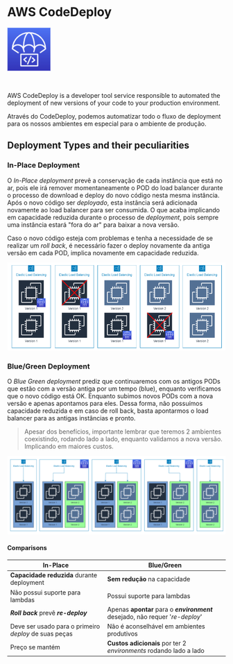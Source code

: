 # AWS CodeDeploy

<img height=100px; alt="code-deploy-logo" src="../../../../images/code-deploy.png" />

<p>&nbsp;</p>

AWS CodeDeploy is a developer tool service responsible to automated the deployment of new versions of your code to your production environment.

Através do CodeDeploy, podemos automatizar todo o fluxo de deployment para os nossos ambientes em especial para o ambiente de produção.

## Deployment Types and their peculiarities

### In-Place Deployment

O *In-Place deployment* prevê a conservação de cada instância que está no ar, pois ele irá remover momentaneamente o POD do load balancer durante o processo de download e deploy do novo código nesta mesma instância. Após o novo código ser *deployado*, esta instância será adicionada novamente ao load balancer para ser consumida. O que acaba implicando em capacidade reduzida durante o processo de *deployment*, pois sempre uma instância estará "fora do ar" para baixar a nova versão.

Caso o novo código esteja com problemas e tenha a necessidade de se realizar um *roll back*, é necessário fazer o deploy novamente da antiga versão em cada POD, implica novamente em capacidade reduzida.

![code-deploy-in-place-deployment](../../../../images/code-deploy-in-place-deployment.drawio.png)

### Blue/Green Deployment

O *Blue Green deployment* prediz que continuaremos com os antigos PODs que estão com a versão antiga por um tempo (blue), enquanto verificamos que o novo código está OK. Enquanto subimos novos PODs com a nova versão e apenas apontamos para eles. Dessa forma, não possuímos capacidade reduzida e em caso de roll back, basta apontarmos o load balancer para as antigas instâncias e pronto.

> Apesar dos benefícios, importante lembrar que teremos 2 ambientes coexistindo, rodando lado a lado, enquanto validamos a nova versão. Implicando em maiores custos.

![code-deploy-blue-green-deployment](../../../../images/code-deploy-blue-green-deployment.drawio.png)

#### Comparisons

**In-Place** | **Blue/Green** |
------------ | -------------- |
**Capacidade reduzida** durante deployment | **Sem redução** na capacidade |
Não possui suporte para lambdas | Possui suporte para lambdas |
***Roll back*** prevê ***re-deploy*** | Apenas **apontar** para o ***environment*** desejado, não requer '*re-deploy*' |
Deve ser usado para o primeiro *deploy* de suas peças | Não é aconselhável em ambientes produtivos |
Preço se mantém | **Custos adicionais** por ter 2 *environments* rodando lado a lado |